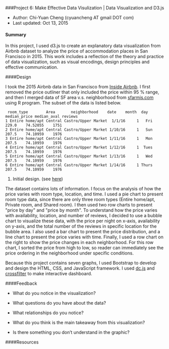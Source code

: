 ###Project 6: Make Effective Data Visulization | Data Visualization and D3.js
- Author:  Chi-Yuan Cheng (cyuancheng AT gmail DOT com)
- Last updated: Oct 13, 2015

#### Summary

In this project, I used d3.js to create an explanatory data visualization from Airbnb dataset to analyze the price of accommodation places in San Francisco in 2015. This work includes a reflection of the theory and practice of data visualization, such as visual encodings, design principles and effective communication.

####Design

I took the 2015 Airbnb data in San Francisco from [Inside Airbnb](http://insideairbnb.com/san-francisco/). I first removed the price outliner that only included the price within 95 % range, and then I merged data of SF area v.s. neighborhood from [sfarmis.com](http://www.sfarmls.com/docs/areamaps.htm) using R program. The subset of the data is listed below.
 
 ```
  room_type        Area       neighborhood    date    month  day  median_price median_aval reviews
1 Entire home/apt Central Castro/Upper Market  1/1/16     1   Fri        229.0    74.52055    1751
2 Entire home/apt Central Castro/Upper Market 1/10/16     1   Sun        207.5    74.10959    1976
3 Entire home/apt Central Castro/Upper Market 1/11/16     1   Mon        207.5    74.10959    1976
4 Entire home/apt Central Castro/Upper Market 1/12/16     1  Tues        207.5    74.10959    1976
5 Entire home/apt Central Castro/Upper Market 1/13/16     1   Wed        207.5    74.10959    1976
6 Entire home/apt Central Castro/Upper Market 1/14/16     1 Thurs        207.5    74.10959    1976
 ```
 
1. Initial design.  (see [here](http://cdn.rawgit.com/cyuancheng/Data_Visualization_D3js/master/index_re8.html))

The dataset contains lots of information. I focus on the analysis of how the price varies with room type, location, and time. I used a pie chart to present room type data, since there are only three room types (Entire home/apt, Private room, and Shared room). I then used two row charts to present "price by day" and "price by month". To understand how the price varies with availability, location, and number of reviews, I decided to use a bubble chart to visualize these data, with the price per night on x-axis, availability on y-axis, and the total number of the reviews in specific location for the bubble area. I also used a bar chart to present the price distribution, and a line chart to present the price varies with time. Finally, I used a row chart on the right to show the price changes in each neighborhood. For this row chart, I sorted the price from high to low, so reader can immediately see the price ordering in the neighborhood under specific conditions. 

Because this project contains seven graphs, I used Bootstrap to develop and design the HTML, CSS, and JavaScript framework. I used [dc.js](https://dc-js.github.io/dc.js/) and [crossfilter](http://square.github.io/crossfilter/) to make interactive dashboard.

####Feedback


- What do you notice in the visualization?

- What questions do you have about the data?
- What relationships do you notice?
- What do you think is the main takeaway from this visualization?
- Is there something you don’t understand in the graphic?

####Resources


